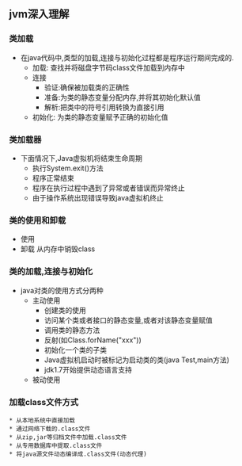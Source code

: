 ## jvm深入理解

### 类加载
* 在java代码中,类型的加载,连接与初始化过程都是程序运行期间完成的.
	* 加载: 查找并将磁盘字节码class文件加载到内存中
	* 连接
		* 验证:确保被加载类的正确性
		* 准备:为类的静态变量分配内存,并将其初始化默认值
		* 解析:把类中的符号引用转换为直接引用 
	* 初始化: 为类的静态变量赋予正确的初始化值

### 类加载器
* 下面情况下,Java虚拟机将结束生命周期
	* 执行System.exit()方法
	* 程序正常结束
	* 程序在执行过程中遇到了异常或者错误而异常终止
	* 由于操作系统出现错误导致java虚拟机终止

### 类的使用和卸载
* 使用
* 卸载 
	从内存中销毁class

### 类的加载,连接与初始化
* java对类的使用方式分两种
	* 主动使用
		* 创建类的使用
		* 访问某个类或者接口的静态变量,或者对该静态变量赋值
		* 调用类的静态方法
		* 反射(如Class.forName("xxx"))
		* 初始化一个类的子类
		* Java虚拟机启动时被标记为启动类的类(java Test,main方法)
		* jdk1.7开始提供动态语言支持
	* 被动使用

### 加载class文件方式
	* 从本地系统中直接加载
	* 通过网络下载的.class文件
	* 从zip,jar等归档文件中加载.class文件
	* 从专用数据库中提取.class文件
	* 将java源文件动态编译成.class文件(动态代理)
 
